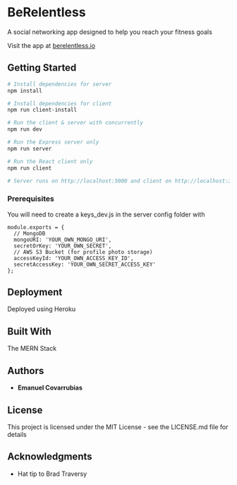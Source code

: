 # BeRelentless

A social networking app designed to help you reach your fitness goals

Visit the app at [berelentless.io](http://www.berelentless.io)

## Getting Started

```bash
# Install dependencies for server
npm install

# Install dependencies for client
npm run client-install

# Run the client & server with concurrently
npm run dev

# Run the Express server only
npm run server

# Run the React client only
npm run client

# Server runs on http://localhost:5000 and client on http://localhost:3000
```

### Prerequisites

You will need to create a keys_dev.js in the server config folder with

```
module.exports = {
  // MongoDB
  mongoURI: 'YOUR_OWN_MONGO_URI',
  secretOrKey: 'YOUR_OWN_SECRET',
  // AWS S3 Bucket (for profile photo storage)
  accessKeyId: 'YOUR_OWN_ACCESS_KEY_ID',
  secretAccessKey: 'YOUR_OWN_SECRET_ACCESS_KEY'
};

```

## Deployment

Deployed using Heroku

## Built With

The MERN Stack

## Authors

* **Emanuel Covarrubias**

## License

This project is licensed under the MIT License - see the LICENSE.md file for details

## Acknowledgments

* Hat tip to Brad Traversy
